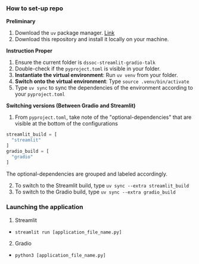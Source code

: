 ### How to set-up repo

**Preliminary**
1. Download the `uv` package manager. [Link](https://docs.astral.sh/uv/#highlights)
2. Download this repository and install it locally on your machine.

**Instruction Proper**
1. Ensure the current folder is `dssoc-streamlit-gradio-talk`
2. Double-check if the `pyproject.toml` is visible in your folder.
3. **Instantiate the virtual environment**: Run `uv venv` from your folder.
4. **Switch onto the virtual environment**: Type `source .venv/bin/activate`
5. Type `uv sync` to sync the dependencies of the environment according to your `pyproject.toml`

**Switching versions (Between Gradio and Streamlit)**
1. From `pyproject.toml`, take note of the "optional-dependencies" that are visible at the bottom of the configurations
```python
streamlit_build = [
  "streamlit"
]
gradio_build = [
  "gradio"
]
```

The optional-dependencies are grouped and labeled accordingly.

2. To switch to the Streamlit build, type `uv sync --extra streamlit_build`
3. To switch to the Gradio build, type `uv sync --extra gradio_build`

### Launching the application
1. Streamlit

- `streamlit run [application_file_name.py]`

2. Gradio

- `python3 [application_file_name.py]`